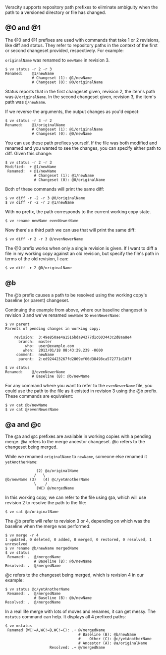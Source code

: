Veracity supports repository path prefixes to eliminate ambiguity when the path
to a versioned directory or file has changed.


@0 and @1
---------
The @0 and @1 prefixes are used with commands that take 1 or 2 revisions, like
diff and status. They refer to repository paths in the context of the first or
second changeset provided, respectively. For example:

`originalName` was renamed to `newName` in revision 3.

    $ vv status -r 2 -r 3
    Renamed:    @1/newName
                # Changeset (1): @1/newName
                # Changeset (0): @0/originalName

Status reports that in the first changeset given, revision 2, the item's path
was `@/originalName`. In the second changeset given, revision 3, the item's path
was `@/newName`.

If we reverse the arguments, the output changes as you'd expect:

    $ vv status -r 3 -r 2
    Renamed:    @1/originalName
                # Changeset (1): @1/originalName
                # Changeset (0): @0/newName

You can use these path prefixes yourself. If the file was both modified and 
renamed and you wanted to see the changes, you can specify either path to diff.
Given this change:

    $ vv status -r 2 -r 3
    Modified:  + @1/newName
     Renamed:  + @1/newName
                 # Changeset (1): @1/newName
                 # Changeset (0): @0/originalName

Both of these commands will print the same diff:

    $ vv diff -r -2 -r 3 @0/originalName
    $ vv diff -r -2 -r 3 @1/newName

With no prefix, the path corresponds to the current working copy state.

    $ vv rename newName evenNewerName

Now there's a third path we can use that will print the same diff:

    $ vv diff -r 2 -r 3 @/evenNewerName

The @0 prefix works when only a single revision is given. If I want to diff
a file in my working copy against an old revision, but specify the file's path
in terms of the old revision, I can:

    $ vv diff -r 2 @0/originalName


@b
--
The @b prefix causes a path to be resolved using the working copy's baseline
(or parent) changeset.

Continuing the example from above, where our baseline changeset is revision 3 
and we've renamed `newName` to `evenNewerName`:

	$ vv parent
    Parents of pending changes in working copy:
    
        revision:  3:49e850ae4a1516bda94377d1c603443c2d8aa8e4
          branch:  master
             who:  user@example.com
            when:  2013/01/18 08:43:29.239 -0600
         comment:  newName
          parent:  2:ed924423267fd2869ef66d38498ca572771d107f
    
    $ vv status
    Renamed:    @/evenNewerName
                # Baseline (B): @b/newName

For any command where you want to refer to the `evenNewerName` file, you could
use the path to the file as it existed in revision 3 using the @b prefix. These
commands are equivalent:

    $ vv cat @b/newName
    $ vv cat @/evenNewerName


@a and @c
---------
The @a and @c prefixes are available in working copies with a pending merge. 
@a refers to the merge ancestor changeset. @c refers to the changeset being 
merged.

While we renamed `originalName` to `newName`, someone else renamed it 
`yetAnotherName`:

                  (2) @a/originalName
                 /   \
    @b/newName (3)   (4) @c/yetAnotherName
                 \    /
                  (WC) @/mergedName

In this working copy, we can refer to the file using @a, which will use revision
2 to resolve the path to the file:

    $ vv cat @a/originalName

The @b prefix will refer to revision 3 or 4, depending on which was the baseline
when the merge was performed:

    $ vv merge -r 4
    1 updated, 0 deleted, 0 added, 0 merged, 0 restored, 0 resolved, 1 unresolved
    $ vv rename @b/newName mergedName
    $ vv status
     Renamed: .  @/mergedName
                 # Baseline (B): @b/newName
    Resolved: .  @/mergedName

@c refers to the changeset being merged, which is revision 4 in our example:

    $ vv status @c/yetAnotherName
     Renamed: .  @/mergedName
                 # Baseline (B): @b/newName
    Resolved: .  @/mergedName

In a real life merge with lots of moves and renames, it can get messy. The 
`mstatus` command can help. It displays all 4 prefixed paths:

    $ vv mstatus
     Renamed (WC!=A,WC!=B,WC!=C): .+ @/mergedName
                                     # Baseline (B): @b/newName
                                     #    Other (C): @c/yetAnotherName
                                     # Ancestor (A): @a/originalName
                        Resolved: .+ @/mergedName

